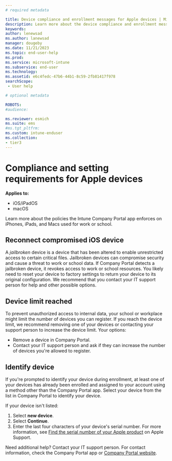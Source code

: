 ```yaml
---
# required metadata

title: Device compliance and enrollment messages for Apple devices | Microsoft Intune
description: Learn more about the device compliance and enrollment messages you receive in the Intune Company Portal app.   
keywords:
author: lenewsad
ms.author: lanewsad
manager: dougeby
ms.date: 11/21/2023
ms.topic: end-user-help
ms.prod:
ms.service: microsoft-intune
ms.subservice: end-user
ms.technology:
ms.assetid: e6c4fedc-47b6-44b1-8c59-2fb81417f978
searchScope:
 - User help

# optional metadata

ROBOTS:  
#audience:

ms.reviewer: esmich
ms.suite: ems
#ms.tgt_pltfrm:
ms.custom: intune-enduser
ms.collection:
- tier3
---
```


# Compliance and setting requirements for Apple devices          

**Applies to:**  
* iOS/iPadOS
* macOS  

Learn more about the policies the Intune Company Portal app enforces on iPhones, iPads, and Macs used for work or school.    

## Reconnect compromised iOS device

A *jailbroken* device is a device that has been altered to enable unrestricted access to certain critical files. Jailbroken devices can compromise security and cause a threat to work or school data. If Company Portal detects a jailbroken device, it revokes access to work or school resources. You likely need to reset your device to factory settings to return your device to its original configuration. We recommend that you contact your IT support person for help and other possible options.   

## Device limit reached  

To prevent unauthorized access to internal data, your school or workplace might limit the number of devices you can register. If you reach the device limit, we recommend removing one of your devices or contacting your support person to increase the device limit. Your options:  

* Remove a device in Company Portal.
* Contact your IT support person and ask if they can increase the number of devices you're allowed to register.  

## Identify device  

If you're prompted to identify your device during enrollment, at least one of your devices has already been enrolled and assigned to your account using a method other than the Company Portal app. Select your device from the list in Company Portal to identify your device. 

If your device isn't listed:  
1. Select **new device**.  
2. Select **Continue**.
3. Enter the last four characters of your device's serial number. For more information, see [Find the serial number of your Apple product](https://support.apple.com/en-us/102858) on Apple Support.  

Need additional help? Contact your IT support person. For contact information, check the Company Portal app or [Company Portal website](https://go.microsoft.com/fwlink/?linkid=2010980).  
